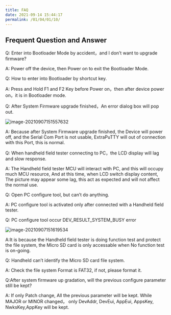 ```yaml
---
title: FAQ
date: 2021-09-14 15:44:17
permalink: /01/04/01/10/
---
```

## Frequent Question and Answer

Q: Enter into Bootloader Mode by accident，and I don’t want to upgrade firmware?

 A: Power off the device, then Power on to exit the Bootloader Mode.



Q: How to enter into Bootloader by shortcut key.

A: Press and Hold F1 and F2 Key before Power on，then after device power on，it is in Bootloader mode.



Q: After System Firmware upgrade finished，An error dialog box will pop out.

![image-20210907151557632](https://risinghf-wiki.oss-cn-shenzhen.aliyuncs.com/upload/img/d273544e512bf4e11fc3b2c3ef782e58.png)

A: Because after System Firmware upgrade finished, the Device will power off, and the Serial Com Port is not usable, ExtraPuTTY will out of
connection with this Port, this is normal.



Q: When handheld field tester connecting to PC，the LCD display will lag and slow response.

A: The Handheld field tester MCU will interact with PC, and this will occupy much MCU resource, And at this time, when LCD switch display
content, The picture may appear some lag, this act as expected and will not affect the normal use.



Q: Open PC configure tool, but can’t do anything.

A: PC configure tool is activated only after connected with a Handheld field tester.



Q: PC configure tool occur DEV_RESULT_SYSTEM_BUSY error

![image-20210907151619534](https://risinghf-wiki.oss-cn-shenzhen.aliyuncs.com/upload/img/b5ed6f23c0203c48185165368655624d.png)

A:It is because the Handheld field tester is doing function test and protect the file system, the Micro SD card is only accessable when No
function test is on-going.



Q: Handheld can’t identify the Micro SD card file system.

A: Check the file system Format is FAT32, if not, please format it.



Q:After system firmware up gradation, will the previous configure parameter still be kept?

A: If only Patch change, All the previous parameter will be kept. While MAJOR or MINOR changed， only DevAddr, DevEui, AppEui, AppsKey, NwksKey,AppKey will be kept.
